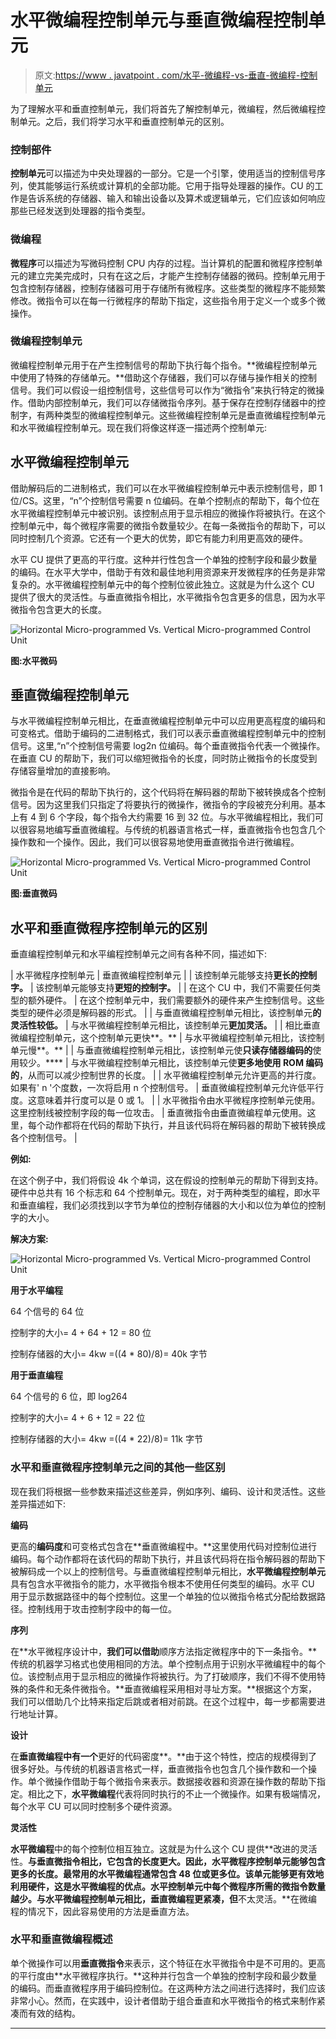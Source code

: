# 水平微编程控制单元与垂直微编程控制单元

> 原文:[https://www . javatpoint . com/水平-微编程-vs-垂直-微编程-控制单元](https://www.javatpoint.com/horizontal-micro-programmed-vs-vertical-micro-programmed-control-unit)

为了理解水平和垂直控制单元，我们将首先了解控制单元，微编程，然后微编程控制单元。之后，我们将学习水平和垂直控制单元的区别。

### 控制部件

**控制单元**可以描述为中央处理器的一部分。它是一个引擎，使用适当的控制信号序列，使其能够运行系统或计算机的全部功能。它用于指导处理器的操作。CU 的工作是告诉系统的存储器、输入和输出设备以及算术或逻辑单元，它们应该如何响应那些已经发送到处理器的指令类型。

### 微编程

**微程序**可以描述为写微码控制 CPU 内存的过程。当计算机的配置和微程序控制单元的建立完美完成时，只有在这之后，才能产生控制存储器的微码。控制单元用于包含控制存储器，控制存储器可用于存储所有微程序。这些类型的微程序不能频繁修改。微指令可以在每一行微程序的帮助下指定，这些指令用于定义一个或多个微操作。

### 微编程控制单元

微编程控制单元用于在产生控制信号的帮助下执行每个指令。**微编程控制单元中使用了特殊的存储单元。**借助这个存储器，我们可以存储与操作相关的控制信号。我们可以假设一组控制信号，这些信号可以作为“微指令”来执行特定的微操作。借助内部控制单元，我们可以存储微指令序列。基于保存在控制存储器中的控制字，有两种类型的微编程控制单元。这些微编程控制单元是垂直微编程控制单元和水平微编程控制单元。现在我们将像这样逐一描述两个控制单元:

## 水平微编程控制单元

借助解码后的二进制格式，我们可以在水平微编程控制单元中表示控制信号，即 1 位/CS。这里，“n”个控制信号需要 n 位编码。在单个控制点的帮助下，每个位在水平微编程控制单元中被识别。该控制点用于显示相应的微操作将被执行。在这个控制单元中，每个微程序需要的微指令数量较少。在每一条微指令的帮助下，可以同时控制几个资源。它还有一个更大的优势，即它有能力利用更高效的硬件。

水平 CU 提供了更高的平行度。这种并行性包含一个单独的控制字段和最少数量的编码。在水平大学中，借助于有效和最佳地利用资源来开发微程序的任务是非常复杂的。水平微编程控制单元中的每个控制位彼此独立。这就是为什么这个 CU 提供了很大的灵活性。与垂直微指令相比，水平微指令包含更多的信息，因为水平微指令包含更大的长度。

![Horizontal Micro-programmed Vs. Vertical Micro-programmed Control Unit](../Images/29227bccea16f4af1a4c53179ce99a36.png)

**图:水平微码**

## 垂直微编程控制单元

与水平微编程控制单元相比，在垂直微编程控制单元中可以应用更高程度的编码和可变格式。借助于编码的二进制格式，我们可以表示垂直微编程控制单元中的控制信号。这里,“n”个控制信号需要 log2n 位编码。每个垂直微指令代表一个微操作。在垂直 CU 的帮助下，我们可以缩短微指令的长度，同时防止微指令的长度受到存储容量增加的直接影响。

微指令是在代码的帮助下执行的，这个代码将在解码器的帮助下被转换成各个控制信号。因为这里我们只指定了将要执行的微操作，微指令的字段被充分利用。基本上有 4 到 6 个字段，每个指令大约需要 16 到 32 位。与水平微编程相比，我们可以很容易地编写垂直微编程。与传统的机器语言格式一样，垂直微指令也包含几个操作数和一个操作。因此，我们可以很容易地使用垂直微指令进行微编程。

![Horizontal Micro-programmed Vs. Vertical Micro-programmed Control Unit](../Images/9394e61c5c2cf5f619d8644d2f0cf343.png)

**图:垂直微码**

## 水平和垂直微程序控制单元的区别

垂直编程控制单元和水平编程控制单元之间有各种不同，描述如下:

| 水平微程序控制单元 | 垂直微编程控制单元 |
| 该控制单元能够支持**更长的控制字。** | 该控制单元能够支持**更短的控制字。** |
| 在这个 CU 中，我们不需要任何类型的额外硬件。 | 在这个控制单元中，我们需要额外的硬件来产生控制信号。这些类型的硬件必须是解码器的形式。 |
| 与垂直微编程控制单元相比，该控制单元**的灵活性较低。** | 与水平微编程控制单元相比，该控制单元**更加灵活。** |
| 相比垂直微编程控制单元，这个控制单元更快**。** | 与水平微编程控制单元相比，该控制单元慢**。** |
| 与垂直微编程控制单元相比，该控制单元使**只读存储器编码的**使用较少。**** | 与水平微编程控制单元相比，该控制单元使**更多地使用 **ROM 编码**的**，从而可以减少控制世界的长度。 |
| 水平微编程控制单元允许更高的并行度。如果有' n '个度数，一次将启用 n 个控制信号。 | 垂直微编程控制单元允许低平行度。这意味着并行度可以是 0 或 1。 |
| 水平微指令由水平微程序控制单元使用。这里控制线被控制字段的每一位攻击。 | 垂直微指令由垂直微编程单元使用。这里，每个动作都将在代码的帮助下执行，并且该代码将在解码器的帮助下被转换成各个控制信号。 |

**例如:**

在这个例子中，我们将假设 4k 个单词，这在假设的控制单元的帮助下得到支持。硬件中总共有 16 个标志和 64 个控制单元。现在，对于两种类型的编程，即水平和垂直编程，我们必须找到以字节为单位的控制存储器的大小和以位为单位的控制字的大小。

**解决方案:**

![Horizontal Micro-programmed Vs. Vertical Micro-programmed Control Unit](../Images/d2d17e1b6f41cf71d650750dd7a91992.png)

**用于水平编程**

64 个信号的 64 位

控制字的大小= 4 + 64 + 12 = 80 位

控制存储器的大小= 4kw =((4 * 80)/8)= 40k 字节

**用于垂直编程**

64 个信号的 6 位，即 log264

控制字的大小= 4 + 6 + 12 = 22 位

控制存储器的大小= 4kw =((4 * 22)/8)= 11k 字节

### 水平和垂直微程序控制单元之间的其他一些区别

现在我们将根据一些参数来描述这些差异，例如序列、编码、设计和灵活性。这些差异描述如下:

**编码**

更高的**编码度**和可变格式包含在**垂直微编程中。**这里使用代码对控制位进行编码。每个动作都将在该代码的帮助下执行，并且该代码将在指令解码器的帮助下被解码成一个以上的控制信号。与垂直微编程控制单元相比，**水平微编程控制单元**具有包含水平微指令的能力，水平微指令根本不使用任何类型的编码。水平 CU 用于显示数据路径中的每个控制位。这里一个单独的位以微指令格式分配给数据路径。控制线用于攻击控制字段中的每一位。

**序列**

在**水平微程序设计中，**我们可以借助**顺序方法指定微程序中的下一条指令。**传统的机器学习格式也使用相同的方法。单个控制点用于识别水平微编程中的每个位。该控制点用于显示相应的微操作将被执行。为了打破顺序，我们不得不使用特殊的条件和无条件微指令。**垂直微编程采用相对寻址方案。**根据这个方案，我们可以借助几个比特来指定后跳或者相对前跳。在这个过程中，每一步都需要进行地址计算。

**设计**

在**垂直微编程中有一个**更好的代码密度**。**由于这个特性，控店的规模得到了很多好处。与传统的机器语言格式一样，垂直微指令也包含几个操作数和一个操作。单个微操作借助于每个微指令来表示。数据接收器和资源在操作数的帮助下指定。相比之下，**水平微编程**代表将同时执行的不止一个微操作。如果有极端情况，每个水平 CU 可以同时控制多个硬件资源。

**灵活性**

**水平微编程**中的每个控制位相互独立。这就是为什么这个 CU 提供**改进的灵活性。**与垂直微指令相比，它包含的长度更大。因此，水平微程序控制单元能够包含更多的长度。最常用的水平微编程通常包含 48 位或更多位。该单元能够更有效地利用硬件，这是水平微编程的优点。水平控制单元中每个微程序所需的微指令数量越少。与水平微编程控制单元相比，**垂直微编程**更紧凑，但**不太灵活。**在微编程的情况下，因此容易使用的方法是垂直方法。

### 水平和垂直微编程概述

单个微操作可以用**垂直微指令**来表示，这个特征在水平微指令中是不可用的。更高的平行度由**水平微程序执行。**这种并行包含一个单独的控制字段和最少数量的编码。而垂直微程序用于编码控制位。在这两种方法之间进行选择时，我们应该非常小心。然而，在实践中，设计者借助于组合垂直和水平微指令的格式来制作紧凑而有效的结构。

* * *